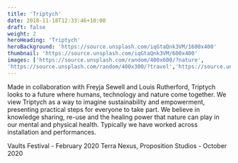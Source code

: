 ```yaml
---
title: 'Triptych'
date: 2018-11-18T12:33:46+10:00
draft: false
weight: 2
heroHeading: 'Triptych'
heroBackground: 'https://source.unsplash.com/iqGtaQnk3VM/1600x400'
thumbnail: 'https://source.unsplash.com/iqGtaQnk3VM/600x400'
images: ['https://source.unsplash.com/random/400x600/?nature', 
'https://source.unsplash.com/random/400x300/?travel','https://source.unsplash.com/random/400x300/?architecture','https://source.unsplash.com/random/400x600/?buildings','https://source.unsplash.com/random/400x300/?city','https://source.unsplash.com/random/400x600/?business']
---
```


Made in collaboration with Freyja Sewell and Louis Rutherford, Triptych looks to a future where humans, technology and nature come together. 
We view Triptych as a way to imagine sustainability and empowerment, presenting practical steps for everyone to take part. 
We believe in knowledge sharing, re-use and the healing power that nature can play in our mental and physical health. Typically we have worked across installation and performances.

Vaults Festival - February 2020
Terra Nexus, Proposition Studios - October 2020

